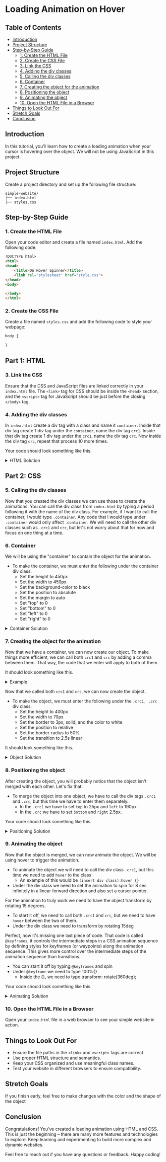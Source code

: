 # Loading Animation on Hover

## Table of Contents

- [Introduction](#introduction)
- [Project Structure](#project-structure)
- [Step-by-Step Guide](#step-by-step-guide)
  - [1. Create the HTML File](#1-create-the-html-file)
  - [2. Create the CSS File](#2-create-the-css-file)
  - [3. Link the CSS](#3-link-the-css)
  - [4. Adding the div classes](#4-adding-the-div-classes)
  - [5. Calling the div classes](#5-calling-the-div-classes)
  - [6. Container](#6-container)
  - [7. Creating the object for the animation](#7-creating-the-object-for-the-animation)
  - [8. Positioning the object](#8-positioning-the-object)
  - [9. Animating the object](#9-animating-the-object)
  - [10. Open the HTML File in a Browser](#10-open-the-html-file-in-a-browser)
- [Things to Look Out For](#things-to-look-out-for)
- [Stretch Goals](#stretch-goals)
- [Conclusion](#conclusion)

## Introduction

In this tutorial, you'll learn how to create a loading animation when your cursor is hovering over the object. We will not be using JavaScript in this project.

## Project Structure

Create a project directory and set up the following file structure:
```plaintext
simple-website/
├── index.html
├── styles.css
```

## Step-by-Step Guide

### 1. Create the HTML File

Open your code editor and create a file named `index.html`. Add the following code:

```html
!DOCTYPE html>
<html>
<head>
    <title>On Hover Spinner</title>
    <link rel="stylesheet" href="style.css">
</head>
<body>
    
</body>
</html>
```
### 2. Create the CSS File

Create a file named `styles.css` and add the following code to style your webpage:

```css
body {
  
}
```

## Part 1: HTML
 
### 3. Link the CSS

Ensure that the CSS and JavaScript files are linked correctly in your `index.html` file. The `<link>` tag for CSS should be inside the `<head>` section, and the `<script>` tag for JavaScript should be just before the closing `</body>` tag.

### 4. Adding the div classes

In `index.html` create a div tag with a class and name it `container`. Inside that div tag create 1 div tag under the `container`, name the div tag `crc1`. Inside that div tag create 1 div tag under the `crc1`, name the div tag `crc`. Now inside the div tag `crc`, repeat that process 10 more times.

Your code should look something like this.

<details>
  <summary>HTML Solution</summary>

  ```html
<!DOCTYPE html>
<html>
<head>
    <title>On Hover Spinner</title>
    <link rel="stylesheet" href="style.css">
</head>
<body>
    <div class="container">
        <div class="crc1">
            <div class="crc">
                <div class="crc">
                    <div class="crc">
                        <div class="crc">
                            <div class="crc">
                                <div class="crc">
                                    <div class="crc">
                                        <div class="crc">
                                            <div class="crc">
                                                <div class="crc">
                                                    <div class="crc">
                                                        
                                                    </div>
                                                </div>
                                            </div>
                                        </div>
                                    </div>
                                </div>
                            </div>
                        </div>
                    </div>
                </div>
            </div>
        </div>
    </div>
</body>
</html>
```
</details>

## Part 2: CSS

### 5. Calling the div classes

Now that you created the div classes we can use those to create the animations. You can call the div class from `index.html` by typing a period following it with the name of the div class. For example, if I want to call the container, I would type `.container`. Any code that I would type under `.container` would only affect `.container`. We will need to call the other div classes such as `.crc1` and `crc`, but let's not worry about that for now and focus on one thing at a time.

### 6. Container

We will be using the "container" to contain the object for the animation.

- To make the container, we must enter the following under the container div class.
  - Set the height to 450px
  - Set the width to 450px
  - Set the background-color to black
  - Set the position to absolute
  - Set the margin to auto
  - Set "top" to 0
  - Set "bottom" to 0
  - Set "left" to 0
  - Set "right" to 0
 
<details>
  <summary>Container Solution</summary>

  ```css
  .container {
    height: 450px;
    width: 450px;
    background-color: black;
    position: absolute;
    margin: auto;
    top: 0;
    bottom: 0;
    left: 0;
    right: 0;
}
  ```
</details>

### 7. Creating the object for the animation

Now that we have a container, we can now create our object. To make things more efficient, we can call both `crc1` and `crc` by adding a comma between them. That way, the code that we enter will apply to both of them.

It should look something like this.

<details>
  <summary>Example</summary>

  ```css
  .crc1, .crc {

}
  ```
</details>

Now that we called both `crc1` and `crc`, we can now create the object.

- To make the object, we must enter the following under the `.crc1, .crc` div class.
  - Set the height to 400px
  - Set the width to 70px
  - Set the border to 3px, solid, and the color to white
  - Set the position to relative
  - Set the border-radius to 50%
  - Set the transition to 2.5s linear
 
It should look something like this.

<details>
  <summary>Object Solution</summary>

  ```css
  .crc1, .crc {
    height: 400px;
    width: 70px;
    border: 3px solid rgb(255, 255, 255);
    position: relative;
    border-radius: 50%;
    transition: 2.5s linear;
}
```
</details>

### 8. Positioning the object

After creating the object, you will probably notice that the object isn't merged with each other. Let's fix that.

- To merge the object into one object, we have to call the div tags `.crc1` and `.crc`, but this time we have to enter them separately.
  -  In the `.crc1` we have to set `top` to 25px and `left` to 190px.
  -  In the `.crc` we have to set `bottom` and `right` 2.5px.

Your code should look something like this.

<details>
  <summary>Positioning Solution</summary>

  ```css
  .crc1 {
    top: 25px;
    left: 190px;
}

.crc {
    bottom: 2.5px;
    right: 2.5px;
}
  ```
</details>

### 9. Animating the object

Now that the object is merged, we can now animate the object. We will be using hover to trigger the animation.

- To animate the object we will need to call the div class `.crc1`, but this time we need to add `hover` to the class
  - An example of this would be `(insert div class):hover {}`
- Under the div class we need to set the animation to spin for 8 sec infinitely in a linear forward direction and also set a cursor pointer.

For the animation to truly work we need to have the object transform by rotating 15 degrees.

- To start it off, we need to call both `.crc1` and `crc`, but we need to have `hover` between the two of them.
- Under the div class we need to transform by rotating 15deg

Perfect, now it's missing one last piece of code. That code is called `@keyframes`, it controls the intermediate steps in a CSS animation sequence by defining styles for keyframes (or waypoints) along the animation sequence. This gives more control over the intermediate steps of the animation sequence than transitions.

- You can start it off by typing `@keyframes` and spin
- Under `@keyframe` we need to type 100%{}
  - Inside the {}, we need to type transform: rotate(360deg);

Your code should look something like this.

<details>
  <summary>Animating Solution</summary>

  ```css
  .crc1:hover {
    animation: spin 8s infinite linear forwards;
    cursor: pointer;
}

.crc1:hover .crc{
    transform: rotate(15deg);
}

@keyframes spin {
    100%{
        transform: rotate(360deg);
    }
}
  ```
</details>

### 10. Open the HTML File in a Browser

Open your `index.html` file in a web browser to see your simple website in action.

## Things to Look Out For

- Ensure the file paths in the `<link>` and `<script>` tags are correct.
- Use proper HTML structure and semantics.
- Keep your CSS organized and use meaningful class names.
- Test your website in different browsers to ensure compatibility.

## Stretch Goals
If you finish early, feel free to make changes with the color and the shape of the object

## Conclusion

Congratulations! You've created a loading animation using HTML and CSS. This is just the beginning – there are many more features and technologies to explore. Keep learning and experimenting to build more complex and dynamic websites.

Feel free to reach out if you have any questions or feedback. Happy coding!
